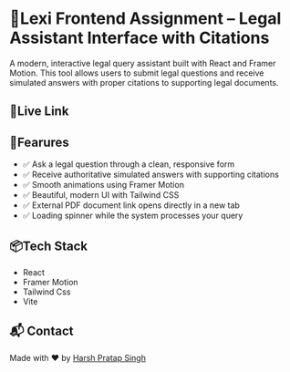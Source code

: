 # 📜Lexi Frontend Assignment – Legal Assistant Interface with Citations

A modern, interactive legal query assistant built with React and Framer Motion. This tool allows users to submit legal questions and receive simulated answers with proper citations to supporting legal documents.


## 🔗Live Link


## 📖Fearures
* ✅ Ask a legal question through a clean, responsive form
* ✅ Receive authoritative simulated answers with supporting citations
* ✅ Smooth animations using Framer Motion
* ✅ Beautiful, modern UI with Tailwind CSS
* ✅ External PDF document link opens directly in a new tab
* ✅ Loading spinner while the system processes your query

## 📦Tech Stack
* React
* Framer Motion
* Tailwind Css
* Vite

## 📬 Contact
Made with ❤️ by [Harsh Pratap Singh](mailto:sainyy11@gmail.com)
